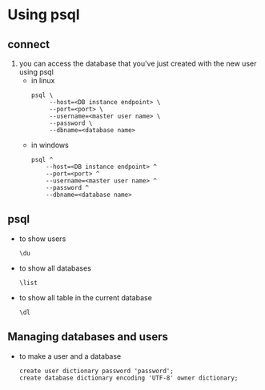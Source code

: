# Using psql

## connect
1. you can access the database that you've just created with the new user using psql
    - in linux
       ~~~
       psql \
            --host=<DB instance endpoint> \
            --port=<port> \
            --username=<master user name> \
            --password \
            --dbname=<database name> 
       ~~~
    - in windows
        ~~~ 
        psql ^
            --host=<DB instance endpoint> ^
            --port=<port> ^
            --username=<master user name> ^
            --password ^
            --dbname=<database name> 
         ~~~

## psql

- to show users
    ~~~
    \du
    ~~~

- to show all databases
    ~~~
    \list
    ~~~

- to show all table in the current database
    ~~~
    \dl
    ~~~

## Managing databases and users

- to make a user and a database
    ~~~
    create user dictionary password 'password';
    create database dictionary encoding 'UTF-8' owner dictionary;
    ~~~
